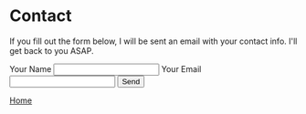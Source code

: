 # Contact

If you fill out the form below, I will be sent an email with your contact info. I'll get back to you ASAP.

<form action="https://formspree.io/douglasherron16@gmail.com"
      method="POST">
    <label><span>Your Name</span>
    <input type="text" name="name"></label>
    <label><span>Your Email</span>
    <input type="email" name="_replyto"></label>
    <input type="submit" value="Send">
</form>

[Home](README.md)
